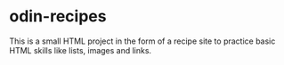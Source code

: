 # odin-recipes
This is a small HTML project in the form of a recipe site to practice basic HTML skills like lists, images and links.
